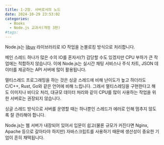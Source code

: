```yaml
---
title: 1-2장. 서버로서의 노드
date: 2024-10-29 23:53:02
categories:
  - Books
  - Node.js 교과서(개정 3판)
#tags:
---
```

Node.js는 [libuv](https://github.com/libuv/libuv) 라이브러리로 IO 작업을 논블로킹 방식으로 처리합니다.

메인 스레드 하나가 많은 수의 IO를 혼자서(?) 감당할 수도 있겠지만 CPU 부하가 큰 작업에는 적합하지 않습니다. 이에 Node.js는 실시간 채팅 서비스나 주식 차트, JSON 데이터를 제공하는 API 서버에 많이 활용됩니다.

멀티스레드 프로그래밍을 하는 것은 싱글 스레드에 비해 난이도가 높고 하더라도 C/C++, Rust, Go와 같은 언어에 비해 느립니다. 그래서 멀티스레딩을 구현한다고 해도 이미지나 비디오 처리, 대규모 데이터 처리와 같이 CPU를 많이 사용하는 작업을 위한 서버로는 권장되지 않습니다.

싱글 스레드 방식으로 서버를 운영할 때는 하나뿐인 스레드가 에러로 인해 멈추지 않도록 잘 관리해야 합니다.

Node.js는 웹 서버가 내장되어 있어서 입문이 쉽고(물론 규모가 커진다면 Nginx, Apache 등으로 갈아타야 하지만) 자바스크립트를 사용하기 때문에 생산성이 중요한 기업이 흔히 채택됩니다.
